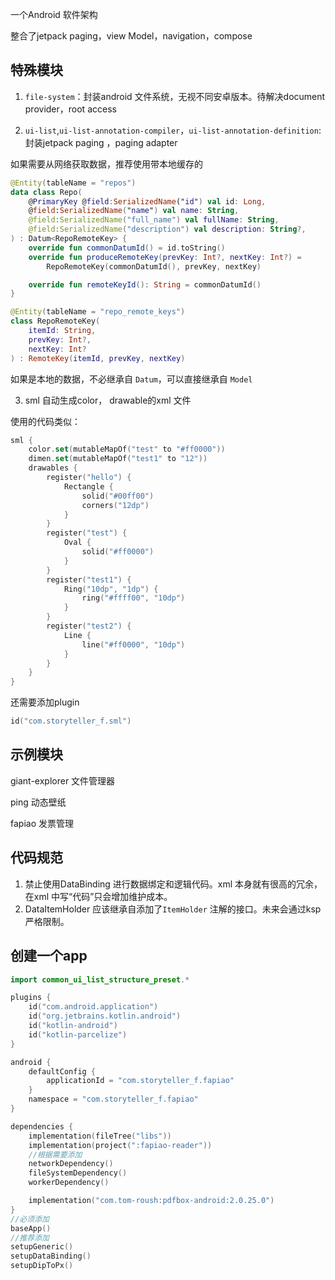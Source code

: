 一个Android 软件架构

整合了jetpack paging，view Model，navigation，compose

## 特殊模块

1. `file-system`：封装android 文件系统，无视不同安卓版本。待解决document provider，root access

2. `ui-list`,`ui-list-annotation-compiler`，`ui-list-annotation-definition`: 封装jetpack paging ，paging adapter

如果需要从网络获取数据，推荐使用带本地缓存的

```kotlin
@Entity(tableName = "repos")
data class Repo(
    @PrimaryKey @field:SerializedName("id") val id: Long,
    @field:SerializedName("name") val name: String,
    @field:SerializedName("full_name") val fullName: String,
    @field:SerializedName("description") val description: String?,
) : Datum<RepoRemoteKey> {
    override fun commonDatumId() = id.toString()
    override fun produceRemoteKey(prevKey: Int?, nextKey: Int?) =
        RepoRemoteKey(commonDatumId(), prevKey, nextKey)

    override fun remoteKeyId(): String = commonDatumId()
}

@Entity(tableName = "repo_remote_keys")
class RepoRemoteKey(
    itemId: String,
    prevKey: Int?,
    nextKey: Int?
) : RemoteKey(itemId, prevKey, nextKey)
```

如果是本地的数据，不必继承自 `Datum`，可以直接继承自 `Model`

3. sml 自动生成color， drawable的xml 文件

使用的代码类似：
```kotlin
sml {
    color.set(mutableMapOf("test" to "#ff0000"))
    dimen.set(mutableMapOf("test1" to "12"))
    drawables {
        register("hello") {
            Rectangle {
                solid("#00ff00")
                corners("12dp")
            }
        }
        register("test") {
            Oval {
                solid("#ff0000")
            }
        }
        register("test1") {
            Ring("10dp", "1dp") {
                ring("#ffff00", "10dp")
            }
        }
        register("test2") {
            Line {
                line("#ff0000", "10dp")
            }
        }
    }
}
```

还需要添加plugin

```kotlin
id("com.storyteller_f.sml")
```

## 示例模块

giant-explorer 文件管理器

ping 动态壁纸

fapiao 发票管理

## 代码规范

1. 禁止使用DataBinding 进行数据绑定和逻辑代码。xml 本身就有很高的冗余，在xml 中写“代码”只会增加维护成本。
2. DataItemHolder 应该继承自添加了`ItemHolder` 注解的接口。未来会通过ksp 严格限制。

## 创建一个app

```kotlin
import common_ui_list_structure_preset.*

plugins {
    id("com.android.application")
    id("org.jetbrains.kotlin.android")
    id("kotlin-android")
    id("kotlin-parcelize")
}

android {
    defaultConfig {
        applicationId = "com.storyteller_f.fapiao"
    }
    namespace = "com.storyteller_f.fapiao"
}

dependencies {
    implementation(fileTree("libs"))
    implementation(project(":fapiao-reader"))
    //根据需要添加
    networkDependency()
    fileSystemDependency()
    workerDependency()

    implementation("com.tom-roush:pdfbox-android:2.0.25.0")
}
//必须添加
baseApp()
//推荐添加
setupGeneric()
setupDataBinding()
setupDipToPx()
```